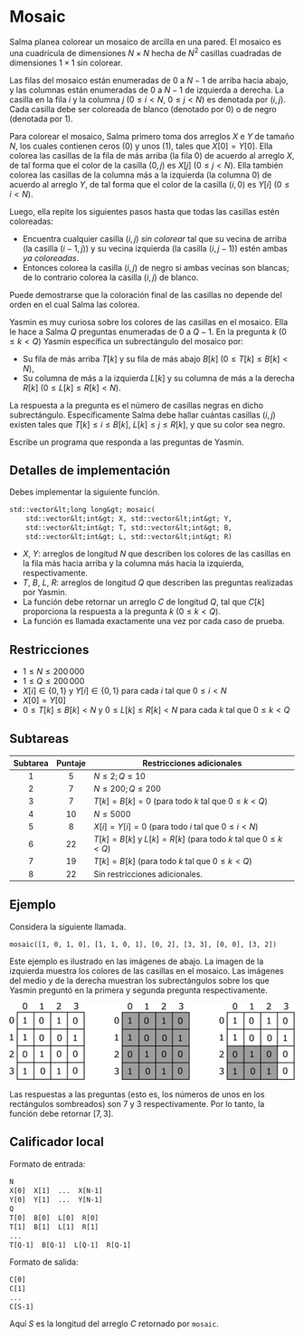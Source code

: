 # Mosaic 

Salma planea colorear un mosaico de arcilla en una pared. El mosaico es una cuadrícula de dimensiones $N \times N$ hecha de $N^2$ casillas cuadradas de dimensiones $1 \times 1$ sin colorear.

Las filas del mosaico están enumeradas de $0$ a $N-1$ de arriba hacia abajo, y las columnas están enumeradas de $0$ a $N-1$ de izquierda a derecha.
La casilla en la fila $i$ y la columna $j$ ($0 \leq i < N$, $0 \leq j < N$) es denotada por $(i,j)$.
Cada casilla debe ser coloreada de blanco (denotado por $0$) o de negro (denotada por $1$).

Para colorear el mosaico, Salma primero toma dos arreglos $X$ e $Y$ de tamaño $N$, los cuales contienen ceros ($0$) y unos ($1$), tales que $X[0] = Y[0]$. 
Ella colorea las casillas de la fila de más arriba (la fila $0$) de acuerdo al arreglo $X$, de tal forma que el color de la casilla $(0,j)$ es $X[j]$ ($0 \leq j < N$).
Ella también colorea las casillas de la columna más a la izquierda (la columna $0$) de acuerdo al arreglo $Y$, de tal forma que el color de la casilla $(i,0)$ es $Y[i]$ ($0 \leq i < N$).

Luego, ella repite los siguientes pasos hasta que todas las casillas estén coloreadas:
* Encuentra cualquier casilla $(i,j)$ *sin colorear* tal que su vecina de arriba (la casilla $(i-1,j)$) y su vecina izquierda (la casilla $(i, j-1)$) estén ambas *ya coloreadas*.
* Entonces colorea la casilla $(i,j)$ de negro si ambas vecinas son blancas; de lo contrario colorea la casilla $(i,j)$ de blanco.

Puede demostrarse que la coloración final de las casillas no depende del orden en el cual Salma las colorea.

Yasmin es muy curiosa sobre los colores de las casillas en el mosaico.
Ella le hace a Salma $Q$ preguntas enumeradas de $0$ a $Q-1$. En la pregunta $k$ ($0 \leq k < Q$) Yasmin especifica un subrectángulo del mosaico por:
* Su fila de más arriba $T[k]$ y su fila de más abajo $B[k]$ ($0 \leq T[k] \leq B[k] < N$),
* Su columna de más a la izquierda $L[k]$ y su columna de más a la derecha $R[k]$ ($0 \leq L[k] \leq R[k] < N$).

La respuesta a la pregunta es el número de casillas negras en dicho subrectángulo.
Específicamente Salma debe hallar cuántas casillas $(i, j)$ existen tales que $T[k] \leq i \leq B[k]$, $L[k] \leq j \leq R[k]$, y que su color sea negro.

Escribe un programa que responda a las preguntas de Yasmin.

## Detalles de implementación

Debes implementar la siguiente función.

```
std::vector&lt;long long&gt; mosaic(
    std::vector&lt;int&gt; X, std::vector&lt;int&gt; Y,
    std::vector&lt;int&gt; T, std::vector&lt;int&gt; B,
    std::vector&lt;int&gt; L, std::vector&lt;int&gt; R)
```

* $X$, $Y$: arreglos de longitud $N$ que describen los colores de las casillas en la fila más hacia arriba y la columna más hacia la izquierda,  respectivamente.
* $T$, $B$, $L$, $R$: arreglos de longitud $Q$ que describen las preguntas realizadas por Yasmin.
* La función debe retornar un arreglo $C$ de longitud $Q$, tal que $C[k]$ proporciona la respuesta a la pregunta $k$ ($0 \leq k < Q$).
* La función es llamada exactamente una vez por cada caso de prueba.

## Restricciones

* $1 \leq N \leq 200\,000$
* $1 \leq Q \leq 200\,000$
* $X[i] \in \{0, 1\}$ y $Y[i] \in \{0, 1\}$
 para cada $i$ tal que $0 \leq i < N$
* $X[0] = Y[0]$
* $0 \leq T[k] \leq B[k] < N$ y $0 \leq L[k] \leq R[k] < N$
 para cada $k$ tal que $0 \leq k < Q$

## Subtareas

| Subtarea | Puntaje  | Restricciones adicionales |
| :-----: | :----: | ---------------------- |
| 1       | $5$    | $N \leq 2; Q \leq 10$
| 2       | $7$    | $N \leq 200; Q \leq 200$
| 3       | $7$    | $T[k] = B[k] = 0$ (para todo $k$ tal que $0 \leq k < Q$)
| 4       | $10$   | $N \leq 5000$
| 5       | $8$    | $X[i] = Y[i] = 0$ (para todo $i$ tal que $0 \leq i < N$)
| 6       | $22$   | $T[k] = B[k]$ y $L[k] = R[k]$ (para todo $k$ tal que $0 \leq k < Q$)
| 7       | $19$   | $T[k] = B[k]$ (para todo $k$ tal que $0 \leq k < Q$)
| 8       | $22$   | Sin restricciones adicionales.

## Ejemplo

Considera la siguiente llamada.

```
mosaic([1, 0, 1, 0], [1, 1, 0, 1], [0, 2], [3, 3], [0, 0], [3, 2])
```

Este ejemplo es ilustrado en las imágenes de abajo.
La imagen de la izquierda muestra los colores de las casillas en el mosaico.
Las imágenes del medio y de la derecha muestran los subrectángulos sobre los que Yasmin preguntó en la primera y segunda pregunta respectivamente.

![](example.png "550")

Las respuestas a las preguntas (esto es, los números de unos en los rectángulos sombreados) son 7 y 3 respectivamente. Por lo tanto, la función debe retornar $[7,3]$.

## Calificador local

Formato de entrada:

```
N
X[0]  X[1]  ...  X[N-1]
Y[0]  Y[1]  ...  Y[N-1]
Q
T[0]  B[0]  L[0]  R[0]
T[1]  B[1]  L[1]  R[1]
...
T[Q-1]  B[Q-1]  L[Q-1]  R[Q-1]
```

Formato de salida:

```
C[0]
C[1]
...
C[S-1]
```

Aquí $S$ es la longitud del arreglo $C$ retornado por `mosaic`.